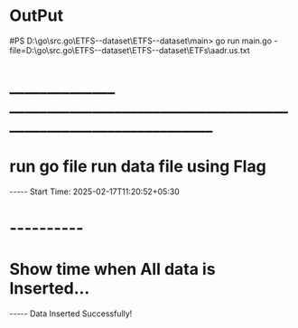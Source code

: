 # OutPut 

#PS D:\go\src\.go\ETFS--dataset\ETFS--dataset\main> go run main.go  -file=D:\go\src\.go\ETFS--dataset\ETFS--dataset\ETFs\aadr.us.txt
#                                                    ______________  ________________________________________________________________
#                                                      run go file                 run data file using Flag
                                                      
-----    Start Time: 2025-02-17T11:20:52+05:30
#         ----------
#         Show time when All data is Inserted...
         
-----    Data Inserted Successfully!
